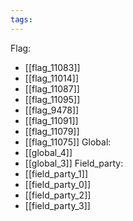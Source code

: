 ```yaml
---
tags:
---
```

Flag:
- [[flag_11083]]
- [[flag_11014]]
- [[flag_11087]]
- [[flag_11095]]
- [[flag_9478]]
- [[flag_11091]]
- [[flag_11079]]
- [[flag_11075]]
Global:
- [[global_4]]
- [[global_3]]
Field_party:
- [[field_party_1]]
- [[field_party_0]]
- [[field_party_2]]
- [[field_party_3]]

